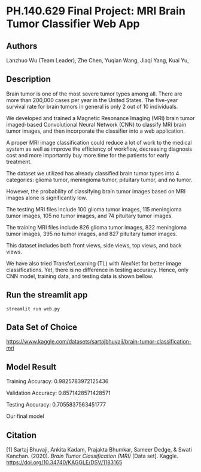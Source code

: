 # PH.140.629 Final Project: MRI Brain Tumor Classifier Web App 
## Authors
Lanzhuo Wu (Team Leader),
Zhe Chen,
Yuqian Wang,
Jiaqi Yang,
Kuai Yu,

## Description
Brain tumor is one of the most severe tumor types among all. There are more than 200,000 cases per year in the United States. The five-year survival rate for brain tumors in general is only 2 out of 10 individuals.

We developed and trained a Magnetic Resonance Imaging (MRI) brain tumor imaged-based Convolutional Neural Network (CNN) to classify MRI brain tumor images, and then incorporate the classifier into a web application.

A proper MRI image classification could reduce a lot of work to the medical system as well as improve the efficiency of workflow, decreasing diagnosis cost and more importantly buy more time for the patients for early treatment.

The dataset we utilized has already classified brain tumor types into 4 categories: glioma tumor, meningioma tumor, pituitary tumor, and no tumor.

However, the probability of classifying brain tumor images based on MRI images alone is significantly low.

The testing MRI files include 100 glioma tumor images, 115 meningioma tumor images, 105 no tumor images, and 74 pituitary tumor images.

The training MRI files include 826 glioma tumor images, 822 meningioma tumor images, 395 no tumor images, and 827 pituitary tumor images.

This dataset includes both front views, side views, top views, and back views.
 
We have also tried TransferLearning (TL) with AlexNet for better image classifications. Yet, there is no difference in testing accuracy. Hence, only CNN model, training data, and testing data is shown bellow.

## Run the streamlit app
```
streamlit run web.py
```

## Data Set of Choice
https://www.kaggle.com/datasets/sartajbhuvaji/brain-tumor-classification-mri

## Model Result
Training Accuracy: 
0.9825783972125436

Validation Accuracy: 
0.8571428571428571

Testing Accuracy: 
0.7055837563451777


Our final model


## Citation
[1] Sartaj Bhuvaji, Ankita Kadam, Prajakta Bhumkar, Sameer Dedge, &amp; Swati Kanchan. (2020). <i>Brain Tumor Classification (MRI)</i> [Data set]. Kaggle. https://doi.org/10.34740/KAGGLE/DSV/1183165
